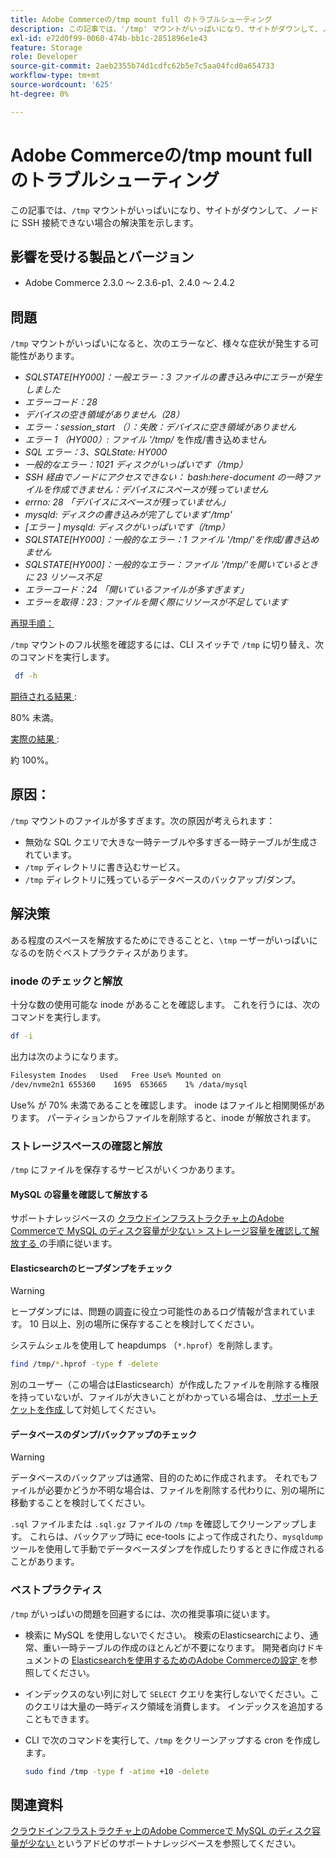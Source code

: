 ```yaml
---
title: Adobe Commerceの/tmp mount full のトラブルシューティング
description: この記事では、'/tmp' マウントがいっぱいになり、サイトがダウンして、ノードに SSH 接続できない場合の解決策を示します。
exl-id: e72d0f99-0060-474b-bb1c-2851896e1e43
feature: Storage
role: Developer
source-git-commit: 2aeb2355b74d1cdfc62b5e7c5aa04fcd0a654733
workflow-type: tm+mt
source-wordcount: '625'
ht-degree: 0%

---
```


# Adobe Commerceの/tmp mount full のトラブルシューティング

この記事では、`/tmp` マウントがいっぱいになり、サイトがダウンして、ノードに SSH 接続できない場合の解決策を示します。

## 影響を受ける製品とバージョン

* Adobe Commerce 2.3.0 ～ 2.3.6-p1、2.4.0 ～ 2.4.2

## 問題

`/tmp` マウントがいっぱいになると、次のエラーなど、様々な症状が発生する可能性があります。

* *SQLSTATE[HY000]：一般エラー：3 ファイルの書き込み中にエラーが発生しました*
* *エラーコード：28*
* *デバイスの空き領域がありません（28）*
* *エラー：session_start （）：失敗：デバイスに空き領域がありません*
* *エラー 1 （HY000）: ファイル &#39;/tmp/* を作成/書き込めません
* *SQL エラー：3、SQLState: HY000*
* *一般的なエラー：1021 ディスクがいっぱいです（/tmp）*
* *SSH 経由でノードにアクセスできない：*
  *bash:here-document の一時ファイルを作成できません：デバイスにスペースが残っていません*
* *errno: 28 「デバイスにスペースが残っていません」*
* *mysqld: ディスクの書き込みが完了しています&#39;/tmp&#39;*
* *[エラー ] mysqld: ディスクがいっぱいです（/tmp）*
* *SQLSTATE[HY000]：一般的なエラー：1 ファイル &#39;/tmp/&#39;を作成/書き込めません*
* *SQLSTATE[HY000]：一般的なエラー：ファイル &#39;/tmp/&#39;を開いているときに 23 リソース不足*
* *エラーコード：24 「開いているファイルが多すぎます」*
* *エラーを取得：23 : ファイルを開く際にリソースが不足しています*


<u> 再現手順：</u>

`/tmp` マウントのフル状態を確認するには、CLI スイッチで `/tmp` に切り替え、次のコマンドを実行します。

```bash
 df -h
```

<u> 期待される結果 </u>:

80% 未満。

<u> 実際の結果 </u>:

約 100%。

## 原因：

`/tmp` マウントのファイルが多すぎます。次の原因が考えられます：

* 無効な SQL クエリで大きな一時テーブルや多すぎる一時テーブルが生成されています。
* `/tmp` ディレクトリに書き込むサービス。
* `/tmp` ディレクトリに残っているデータベースのバックアップ/ダンプ。

## 解決策

ある程度のスペースを解放するためにできることと、`\tmp` ーザーがいっぱいになるのを防ぐベストプラクティスがあります。

### inode のチェックと解放

十分な数の使用可能な inode があることを確認します。 これを行うには、次のコマンドを実行します。

```bash
df -i
```

出力は次のようになります。

```bash
Filesystem Inodes   Used   Free Use% Mounted on
/dev/nvme2n1 655360    1695  653665    1% /data/mysql
```

Use% が 70% 未満であることを確認します。 inode はファイルと相関関係があります。 パーティションからファイルを削除すると、inode が解放されます。

### ストレージスペースの確認と解放

`/tmp` にファイルを保存するサービスがいくつかあります。

#### MySQL の容量を確認して解放する

サポートナレッジベースの [ クラウドインフラストラクチャ上のAdobe Commerceで MySQL のディスク容量が少ない > ストレージ容量を確認して解放する ](/help/troubleshooting/database/mysql-disk-space-is-low-on-magento-commerce-cloud.md#check_and_free) の手順に従います。

#### Elasticsearchのヒープダンプをチェック

>[!WARNING]
>
>ヒープダンプには、問題の調査に役立つ可能性のあるログ情報が含まれています。 10 日以上、別の場所に保存することを検討してください。

システムシェルを使用して heapdumps （`*.hprof`）を削除します。

```bash
find /tmp/*.hprof -type f -delete
```

別のユーザー（この場合はElasticsearch）が作成したファイルを削除する権限を持っていないが、ファイルが大きいことがわかっている場合は、[ サポートチケットを作成 ](/help/help-center-guide/help-center/magento-help-center-user-guide.md#submit-ticket) して対処してください。

#### データベースのダンプ/バックアップのチェック

>[!WARNING]
>
>データベースのバックアップは通常、目的のために作成されます。 それでもファイルが必要かどうか不明な場合は、ファイルを削除する代わりに、別の場所に移動することを検討してください。

`.sql` ファイルまたは `.sql.gz` ファイルの `/tmp` を確認してクリーンアップします。 これらは、バックアップ時に ece-tools によって作成されたり、`mysqldump` ツールを使用して手動でデータベースダンプを作成したりするときに作成されることがあります。

### ベストプラクティス

`/tmp` がいっぱいの問題を回避するには、次の推奨事項に従います。

* 検索に MySQL を使用しないでください。 検索のElasticsearchにより、通常、重い一時テーブルの作成のほとんどが不要になります。 開発者向けドキュメントの [Elasticsearchを使用するためのAdobe Commerceの設定 ](https://experienceleague.adobe.com/ja/docs/commerce-operations/configuration-guide/search/configure-search-engine) を参照してください。
* インデックスのない列に対して `SELECT` クエリを実行しないでください。このクエリは大量の一時ディスク領域を消費します。 インデックスを追加することもできます。
* CLI で次のコマンドを実行して、`/tmp` をクリーンアップする cron を作成します。

  ```bash
  sudo find /tmp -type f -atime +10 -delete
  ```

## 関連資料

[ クラウドインフラストラクチャ上のAdobe Commerceで MySQL のディスク容量が少ない ](/help/troubleshooting/database/mysql-disk-space-is-low-on-magento-commerce-cloud.md) というアドビのサポートナレッジベースを参照してください。
